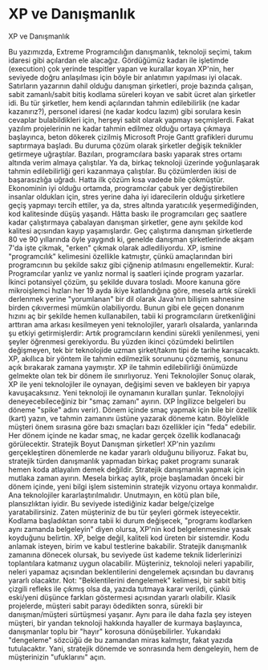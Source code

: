 # XP ve Danışmanlık


XP ve Danışmanlık



 Bu yazımızda, Extreme Programcılığın danışmanlık, teknoloji seçimi, takım idaresi gibi açılardan ele alacağız. Gördüğümüz kadarı ile işletimde (execution) çok yerinde tespitler yapan ve kurallar koyan XP'nin, her seviyede doğru anlaşılması için böyle bir anlatımın yapılması iyi olacak.              Satırların yazarının dahil olduğu danışman şirketleri, proje bazında çalışan, sabit zamanlı/sabit bitiş kodlama süreleri koyan ve sabit ücret alan şirketler idi. Bu tür şirketler, hem kendi açılarından tahmin edilebilirlik (ne kadar kazanırız?), personel idaresi (ne kadar kodcu lazım) gibi sorulara kesin cevaplar bulabildikleri için, herşeyi sabit olarak yapmayı seçmişlerdi.              Fakat yazılım projelerinin ne kadar tahmin edilmez olduğu ortaya çıkmaya başlayınca, beton dökerek çizilmiş Microsoft Proje Gantt grafikleri durumu saptırmaya başladı. Bu duruma çözüm olarak şirketler değişik teknikler getirmeye uğraştılar.              Bazıları, programcılara baskı yaparak stres ortamı altında verim almaya çalıştılar. Ya da, birkaç teknoloji üzerinde yoğunlaşarak tahmin edilebilirliği geri kazanmaya çalıştılar.              Bu çözümlerden ikisi de başarasızlığa uğradı. Hatta ilk çözüm kısa vadede bile çökmüştür. Ekonominin iyi olduğu ortamda, programcılar çabuk yer değiştirebilen insanlar oldukları için, stres yerine daha iyi idarecilerin olduğu şirketlere geçiş yapmayı tercih ettiler, ya da, stres altında yaratıcılık yeşermediğinden, kod kalitesinde düşüş yaşandı. Hâtta baskı ile programcıları geç saatlere kadar çalıştırmaya çabalayan danışman şirketler, gene aynı şekilde kod kalitesi açısından kayıp yaşamışlardır.              Geç çalıştırma danışman şirketlerde 80 ve 90 yıllarında öyle yaygındı ki, genelde danışman şirketlerinde akşam 7'da işte çikmak, "erken"  çıkmak olarak adlediliyordu. XP, ismine "programcılık" kelimesini özellikle katmıştır, çünkü amaçlarından biri programcının bu şekilde sakız gibi çiğnenip atılmasını engellemektir.              Kural: Programcılar yanlız ve yanlız normal iş saatleri içinde program yazarlar.               İkinci potansiyel çözüm, şu şekilde duvara tosladı. Moore kanuna göre mikroişlemci hızları her 19 ayda ikiye katlandığına göre, mesela artık sürekli derlenmek yerine "yorumlanan" bir dil olarak Java'nın bilişim sahnesine birden çıkıvermesi mümkün olabiliyordu. Bunun gibi ele geçen donanım hızını aç bir şekilde hemen kullanabilen, tabii ki programcıların üretkenliğini arttıran ama arkası kesilmeyen yeni teknolojiler,  yararlı olsalarda, yanlarında şu etkiyi getirmişlerdir: Artık programcıların kendini sürekli yenilenmesi, yeni şeyler öğrenmesi gerekiyordu.               Bu yüzden ikinci çözümdeki belirtilen değişmeyen, tek bir teknolojide uzman şirket/takım tipi de tarihe karışacaktı. XP, akıllıca bir yöntem ile tahmin edilmezlik sorununu çözmemiş, sonunu açık bırakarak zamana yaymıştır. XP ile tahmin edilebilirliği önümüzde gelmekte olan tek bir dönem ile sınırlıyoruz.          Yeni Teknolojiler          Sonuç olarak, XP ile yeni teknolojiler ile oynayan, değişimi seven ve bakleyen bir yapıya kavuşacaksınız. Yeni teknoloji ile oynamanın kuralları şunlar.              Teknolojiyi deneyecebileceğiniz bir "smaç zamanı" ayırın. (XP İngilizce belgeleri bu döneme "spike" adını verir). Dönem içinde smaç yapmak için bile bir özellik (kart) yazın, ve tahmin zamanını üstüne yazarak döneme katın. Böylelikle müşteri önem sırasına göre bazı smaçları bazı özellikler için "feda" edebilir. Her dönem içinde ne kadar smaç, ne kadar gerçek özellik kodlanacağı görülecektir.          Stratejik Boyut          Danışman şirketler!              XP'nin yazılımı gerçekleştiren dönemlerde ne kadar yararlı olduğunu biliyoruz. Fakat bu, stratejik türden danışmanlık yapmadan birkaç paket programı sunarak hemen koda atlayalım demek değildir.               Stratejik danışmanlık yapmak için mutlaka zaman ayırın. Mesela  birkaç aylık, proje başlamadan önceki bir dönem içinde, yeni bilgi işlem sisteminin stratejik vizyonu ortaya konmalıdır. Ana teknolojiler kararlaştırılmalıdır. Unutmayın, en kötü plan bile, plansızlıktan iyidir.               Bu seviyede istediğiniz kadar belge/çizelge yaratabilirsiniz. Zaten müşteriniz de bu tür şeyleri görmek isteyecektir. Kodlama başladıktan sonra tabii ki durum değişecek, "programı kodlarken aynı zamanda belgeleyin" diyen olursa, XP'nin kod belgelenmesine yasak koyduğunu belirtin. XP, belge değil, kaliteli kod üreten bir sistemdir. Kodu anlamak isteyen, birim ve kabul testlerine bakabilir.               Stratejik danışmanlık zamanına dönecek olursak, bu seviyede üst kademe teknik liderlerinizi toplantılara katmanız uygun olacabilir. Müşteriniz, teknoloji neleri yapabilir, neleri yapamaz açısından beklentilerini dengelemek açısından bu davranış yararlı olacaktır.                Not: "Beklentilerini dengelemek" kelimesi, bir sabit bitiş çizgili refleks ile çıkmış olsa da, yazıda tutmaya karar verildi, çünkü eski/yeni düşünce farkları göstermesi açısından yararlı olabilir. Klasik projelerde, müşteri sabit parayı ödedikten sonra, sürekli bir danışman/müşteri sürtüşmesi yaşanır. Aynı para ile daha fazla şey isteyen müşteri, bir yandan teknoloji hakkında hayaller de kurmaya başlayınca, danışmanlar toplu bir "hayır" korosuna dönüşebilirler. Yukarıdaki "dengeleme" sözcüğü de bu zamandan miras kalmıştır, fakat yazıda tutulacaktır.              Yani, stratejik dönemde ve sonrasında hem dengeleyin, hem de müşterinizin "ufuklarını" açın.




